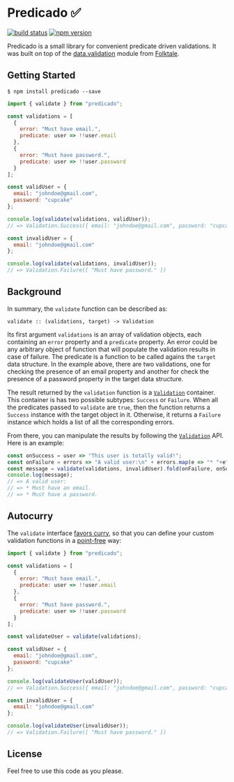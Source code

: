 # Predicado ✅ 

[![build status](https://travis-ci.org/vvgomes/predicado.svg?branch=master)](https://travis-ci.org/vvgomes/predicado)
[![npm version](https://img.shields.io/npm/v/predicado.svg)](https://www.npmjs.com/package/predicado)

Predicado is a small library for convenient predicate driven validations. It was built on top of the [data.validation](https://github.com/folktale/data.validation) module from [Folktale](http://folktalejs.org/).

## Getting Started

```
$ npm install predicado --save
```

```javascript
import { validate } from "predicado";

const validations = [
  {
    error: "Must have email.",
    predicate: user => !!user.email
  },
  {
    error: "Must have password.",
    predicate: user => !!user.password
  }
];

const validUser = {
  email: "johndoe@gmail.com",
  password: "cupcake"
};

console.log(validate(validations, validUser));
// => Validation.Success({ email: "johndoe@gmail.com", password: "cupcake" })

const invalidUser = {
  email: "johndoe@gmail.com"
};

console.log(validate(validations, invalidUser));
// => Validation.Failure([ "Must have password." ])

```

## Background

In summary, the `validate` function can be described as:

```
validate :: (validations, target) -> Validation
```

Its first argument `validations` is an array of validation objects, each containing an `error` property and a `predicate` property. An error could be any arbitrary object of function that will populate the validation results in case of failure. The predicate is a function to be called agains the `target` data structure. In the example above, there are two validations, one for checking the presence of an email property and another for check the presence of a password property in the target data structure.

The result returned by the `validation` function is a [`Validation`]() container. This container is has two possible subtypes: `Success` or `Failure`. When all the predicates passed to `validate` are `true`, then the function returns a `Success` instance with the target object in it. Otherwise, it returns a `Failure` instance which holds a list of all the corresponding errors.

From there, you can manipulate the results by following the [`Validation`]() API. Here is an example:

```javascript
const onSuccess = user => "This user is totally valid!";
const onFailure = errors => "A valid user:\n" + errors.map(e => "* "+e".").join("\n");
const message = validate(validations, invalidUser).fold(onFailure, onSuccess);
console.log(message);
// => A valid user:
// => * Must have an email.
// => * Must have a password.
```

## Autocurry

The `validate` interface [favors curry](), so that you can define your custom validation functions in a [point-free]() way:

```javascript
import { validate } from "predicado";

const validations = [
  {
    error: "Must have email.",
    predicate: user => !!user.email
  },
  {
    error: "Must have password.",
    predicate: user => !!user.password
  }
];

const validateUser = validate(validations);

const validUser = {
  email: "johndoe@gmail.com",
  password: "cupcake"
};

console.log(validateUser(validUser));
// => Validation.Success({ email: "johndoe@gmail.com", password: "cupcake" })

const invalidUser = {
  email: "johndoe@gmail.com"
};

console.log(validateUser(invalidUser));
// => Validation.Failure([ "Must have password." ])

```

## License

Feel free to use this code as you please.

